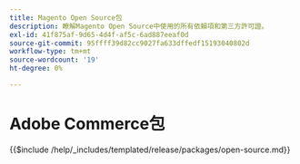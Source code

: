 ```yaml
---
title: Magento Open Source包
description: 瞭解Magento Open Source中使用的所有依賴項和第三方許可證。
exl-id: 41f875af-9d65-4d4f-af5c-6ad887eeaf0d
source-git-commit: 95ffff39d82cc9027fa633dffedf15193040802d
workflow-type: tm+mt
source-wordcount: '19'
ht-degree: 0%

---
```


# Adobe Commerce包

{{$include /help/_includes/templated/release/packages/open-source.md}}
